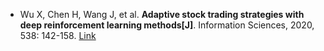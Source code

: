 * Wu X, Chen H, Wang J, et al. <b>Adaptive stock trading strategies with deep reinforcement learning methods[J]</b>. Information Sciences, 2020, 538: 142-158. [Link](https://www.sciencedirect.com/science/article/pii/S0020025520304692)